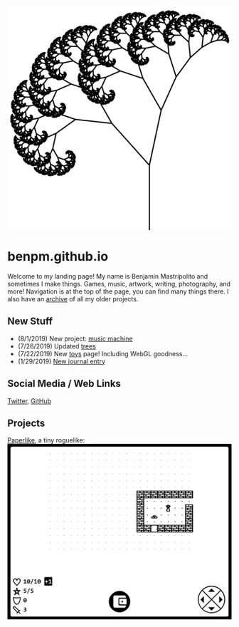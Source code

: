 ![fractal trees](img/frac.png)

# benpm.github.io
Welcome to my landing page! My name is Benjamin Mastripolito and sometimes I make things. Games, music, artwork, writing, photography, and more!
Navigation is at the top of the page, you can find many things there. I also have an [archive](archive/old_stuff.html) of all my older projects.

## New Stuff
- (8/1/2019) New project: [music machine](https://github.com/benpm/music-machine)
- (7/26/2019) Updated [trees](toys/trees)
- (7/22/2019) New [toys](toys) page! Including WebGL goodness...
- (1/29/2019) [New journal entry](journal/1_29_2019.html)

## Social Media / Web Links
[Twitter](https://twitter.com/bpmw_), [GitHub](https://github.com/benpm)

## Projects
[Paperlike](projects/paperlike.html), a tiny roguelike:
![paperlike](paperlike/media/doors.gif)